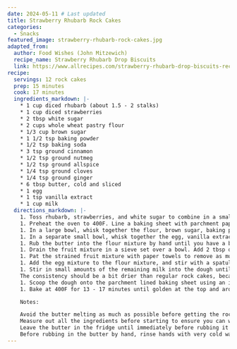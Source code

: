 ```yaml
---
date: 2024-05-11 # Last updated
title: Strawberry Rhubarb Rock Cakes
categories:
  - Snacks
featured_image: strawberry-rhubarb-rock-cakes.jpg
adapted_from:
  author: Food Wishes (John Mitzewich)
  recipe_name: Strawberry Rhubarb Drop Biscuits
  link: https://www.allrecipes.com/strawberry-rhubarb-drop-biscuits-recipe-7495124
recipe:
  servings: 12 rock cakes
  prep: 15 minutes
  cook: 17 minutes
  ingredients_markdown: |-
    * 1 cup diced rhubarb (about 1.5 - 2 stalks)
    * 1 cup diced strawberries
    * 2 tbsp white sugar
    * 2 cups whole wheat pastry flour
    * 1/3 cup brown sugar
    * 1 1/2 tsp baking powder
    * 1/2 tsp baking soda
    * 3 tsp ground cinnamon
    * 1/2 tsp ground nutmeg
    * 1/2 tsp ground allspice
    * 1/4 tsp ground cloves
    * 1/4 tsp ground ginger
    * 6 tbsp butter, cold and sliced
    * 1 egg
    * 1 tsp vanilla extract
    * 1 cup milk
  directions_markdown: |-
    1. Toss rhubarb, strawberries, and white sugar to combine in a small bowl. Cover with cling wrap and let macerate in the fridge for 1-2 hours.
    1. Preheat the oven to 400F. Line a baking sheet with parchment paper.
    1. In a large bowl, whisk together the flour, brown sugar, baking powder, baking soda, and spices to combine.
    1. In a separate small bowl, whisk together the egg, vanilla extract, and 1/4 cup of the milk.
    1. Rub the butter into the flour mixture by hand until you have a breadcrumb consistency.
    1. Drain the fruit mixture in a sieve set over a bowl. Add 2 tbsp of the fruit syrup to the egg mixture.
    1. Pat the strained fruit mixture with paper towels to remove as much moisture as possible. Mix the fruit into the flour mixture until the fruit is coated in flour.
    1. Add the egg mixture to the flour mixture, and stir with a spatula to combine.
    1. Stir in small amounts of the remaining milk into the dough until it comes together, up to 1/4 cup of milk at a time.
    The consistency should be a bit drier than regular rock cakes, because the fruit will release more moisture as it bakes.
    1. Scoop the dough onto the parchment lined baking sheet using an ice cream scoop, forming 12 rough dough balls. The goal is not a perfect ball, because we want the craggy texture of a rock cake.
    1. Bake at 400F for 13 - 17 minutes until golden at the top and around the edges. If you tap the bottom of a rock cake, it should sound hollow. Cool on a wire rack.

    Notes:

    Avoid the butter melting as much as possible before getting the rock cakes into the oven.
    Measure out all the ingredients before starting to ensure you can work quickly once the butter is rubbed in.
    Leave the butter in the fridge until immediately before rubbing it into flour.
    Before rubbing in the butter by hand, rinse hands with very cold water to make your hands as cold as possible.
---
```

